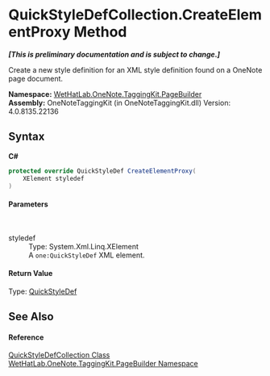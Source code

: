 # QuickStyleDefCollection.CreateElementProxy Method 
 _**\[This is preliminary documentation and is subject to change.\]**_

Create a new style definition for an XML style definition found on a OneNote page document.

**Namespace:**&nbsp;<a href="56352230-71f2-f4b7-63a8-983965663af5.md">WetHatLab.OneNote.TaggingKit.PageBuilder</a><br />**Assembly:**&nbsp;OneNoteTaggingKit (in OneNoteTaggingKit.dll) Version: 4.0.8135.22136

## Syntax

**C#**<br />
``` C#
protected override QuickStyleDef CreateElementProxy(
	XElement styledef
)
```


#### Parameters
&nbsp;<dl><dt>styledef</dt><dd>Type: System.Xml.Linq.XElement<br />A `one:QuickStyleDef` XML element.</dd></dl>

#### Return Value
Type: <a href="b060cbe3-abed-8941-9af9-880354eb2a81.md">QuickStyleDef</a><br />

## See Also


#### Reference
<a href="d18a9ee8-6ca6-15cb-9563-6af8ddccc08a.md">QuickStyleDefCollection Class</a><br /><a href="56352230-71f2-f4b7-63a8-983965663af5.md">WetHatLab.OneNote.TaggingKit.PageBuilder Namespace</a><br />